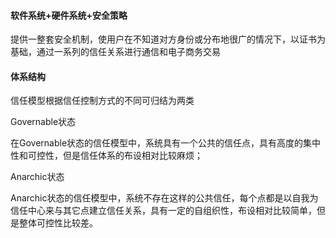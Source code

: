 #### 软件系统+硬件系统+安全策略

提供一整套安全机制，使用户在不知道对方身份或分布地很广的情况下，以证书为基础，通过一系列的信任关系进行通信和电子商务交易

#### 体系结构

信任模型根据信任控制方式的不同可归结为两类

Governable状态

在Governable状态的信任模型中，系统具有一个公共的信任点，具有高度的集中性和可控性，但是信任体系的布设相对比较麻烦；

Anarchic状态

Anarchic状态的信任模型中，系统不存在这样的公共信任，每个点都是以自我为信任中心来与其它点建立信任关系，具有一定的自组织性，布设相对比较简单，但是整体可控性比较差。

